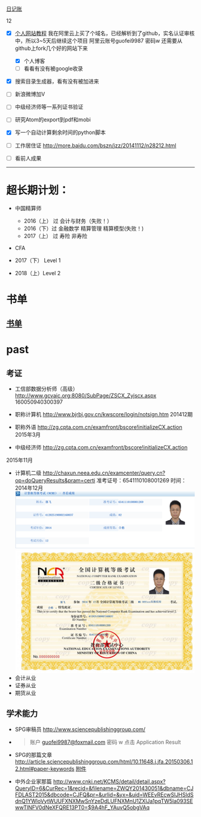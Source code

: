 [日记账](2017日记账.xlsx)







12


- [x] [个人网站教程](http://blog.csdn.net/yuexianchang/article/details/53431703)
我在阿里云上买了个域名，已经解析到了github，实名认证审核中，所以3~5天后继续这个项目
阿里云账号guofei9987 密码w
还需要从github上fork几个好的网站下来
    - [x] 个人博客
    - [ ] 看看有没有被google收录
- [x] 搜索目录生成器，看有没有被加进来
- [ ] 新浪微博加V
- [ ] 中级经济师等一系列证书验证
- [ ] 研究Atom的export到pdf和mobi
- [x] 写一个自动计算剩余时间的python脚本

- [ ] 工作居住证
http://more.baidu.com/bszn/jzz/20141112/n28212.html
- [ ] 看前人成果
-------
# 超长期计划：
- 中国精算师   
  - 2016（上） 过 会计与财务（失败！）
  - 2016（下）过 金融数学 精算管理 精算模型(失败！)
  - 2017（上） 过 寿险 非寿险

- CFA
- 2017（下）  Level 1
- 2018（上）Level 2
# 书单
[书单](书单.xlsx)
------
# past
## 考证
- 工信部数据分析师（高级）
http://www.gcvaic.org:8080/SubPage/ZSCX_Zyjscx.aspx
160050940300397

- 职称计算机
http://www.bjrbj.gov.cn/kwscore/login/notsign.htm
201412期

- 职称外语
http://zg.cpta.com.cn/examfront/bscore!initializeCX.action
2015年3月

- 中级经济师
http://zg.cpta.com.cn/examfront/bscore!initializeCX.action

2015年11月

- 计算机二级
http://chaxun.neea.edu.cn/examcenter/query.cn?op=doQueryResults&pram=certi
准考证号：6541110108001269
时间：2014年12月
![计算机等级](past/计算机等级.png)
![计算机等级2](past/计算机等级2.png)
- 会计从业
- 证券从业
- 期货从业

## 学术能力
- SPG审稿员
http://www.sciencepublishinggroup.com/
- >账户 guofei9987@foxmail.com
密码 w
点击 Application Result

- SPG的那篇文章
http://article.sciencepublishinggroup.com/html/10.11648.j.jfa.20150306.12.html#paper-keywords
[附件](past/SciencePG.7z)

- 中外企业家那篇
http://www.cnki.net/KCMS/detail/detail.aspx?QueryID=6&CurRec=1&recid=&filename=ZWQY201430051&dbname=CJFDLAST2015&dbcode=CJFQ&pr=&urlid=&yx=&uid=WEEvREcwSlJHSldSdnQ1YWloVytWUUFXNXMwSnYzeDdLUFNXMnU1ZXlJa1pqTW5la093SEwwTlNFV0dNeXFQRE13PT0=$9A4hF_YAuvQ5obgVAq
